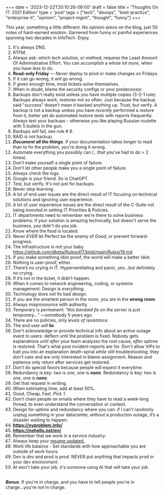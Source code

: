 +++
date = '2023-12-22T20:10:26-06:00'
draft = false
title = 'Thoughts On IT: 2021 Edition'
type = 'post'
tags = ["tech", "devops", "best-practice", "enterprise-it", "opinion", "project-mgmt", "thought", "funny"]
+++

This year, something a little different.  No opinion-piece on the blog, just 50 notes of hard-earned wisdom.  Garnered from funny or painful experiences spanning two decades in InfoTech. Enjoy.  <br />

1. It's always DNS.
2. RTFM.
3. Always ask: which tech solution, or method, requires the Least Amount Of Administrative Effort. You can accomplish a *whole lot more*, when you have *less to do*.
4. **Read-only Friday** — *Never* deploy to prod or make changes on Fridays.
5. If it can go wrong, it *will* go wrong.
6. If given enough time, most tickets solve themselves.
7. When in doubt, blame the security configs or your predecessor.
8. Backups don't really exist unless you have multiple copies (3-2-1 rule). Backups always work, restores not so often.  Just because the backup said "success" doesn’t mean it backed anything up. Trust, but verify. A backup is not a backup unless you have *recently* performed a restore from it, better yet do automated restore tests with reports frequently. Always test your backups - otherwise you like playing Russian roulette with 5 bullets in the gun.
9. Backups *will* fail, see rule # 8.
10. RAID is *not* backup.
11. ***Document all the things***. If your documentation takes longer to read than to fix the problem, you're doing it wrong.
12. Automate everything you possibly can (...that you've had to do > 2 times).
13. Don't make yourself a single point of failure.
14. Don't let other people make you a single point of failure.
15. Always check the logs.
16. Google is your friend. So is ChatGPT.
17. Test, but verify.  It's not just for backups.
18. Never stop learning.
19. A lot of end user issues are the direct result of IT focusing on technical solutions and ignoring user experience.
20. A lot of user experience issues are the direct result of the C-Suite not being invovled in setting IT Priorities & Policies.
21. IT departments need to remember we’re there to solve business problems: if your solution is amazing technically, but doesn't serve the business, you didn't do you job.
22. Know where the food is located.
23. Never *EVER* let Perfect be the enemy of *Good*, or prevent forward-progress.
24. The Infrastructure is *not* your baby https://github.com/dbeta/RulesofIT/blob/main/Rules/19.md
25. If you make something idiot proof, the world will make a better idiot.
26. Nothing is user-proof, either.
27. There’s no crying in IT. Hyperventilating and panic, yes...but definitely *no* crying.
28. If it’s not in the ticket, it didn’t happen.
29. When it comes to network engineering, coding, or systems management: Design is *everything*.
30. Technology does *not* fix bad design.
31. If you are the smartest person in the room, you are in the ***wrong room***.
32. Always mispronounce with authority.
33. Temporary is *permanent*: “*this bandaid fix on the server is just temporary...*” —somebody 5 years ago.
34. There are no policies, only *levels of resistance*.
35. The end user *will* ***lie***.
36. Don't acknowledge or provide technical info about an active outage event to users: deflect until the problem is fixed. Nobody gets explanations until *after* your team analyzes the root cause, *after* uptime is restored. That's what post incident-reports are for.  Don't allow VIPs to bait you into an explanation death-spiral *while* still troubleshooting: they don't care and are only interested in blame-assignment. Reason and patience only return after services get restored.
37. Don't do special favors because people will expect it everytime.
38. Redundancy is key: two is *one*, one is ***none***.  Redundancy is key: two is *one*, one is ***none***.
39. Get that request in writing.
40. When estimating time, add at least 50%.
41. Good, Cheap, Fast. *Pick 1*.
42. Don't chain people on emails where they have to read a week-long thread, to even understand the conversation or context.
43. Design for uptime and redundancy where you can: if I can’t randomly unplug something in your datacenter, without a production outage, it’s a disaster waiting to happen.
44. <b>https://xyproblem.info/</b>
45. <b>https://nohello.net/en/</b>
46. Remember that we work in a service industry.
47. ⁠Always keep your <a href="https://julianwest.me/Resume/">resume updated.</a>
48. Work life balance - Set standards with how approachable you are outside of work hours.
49. Dev is *dev* and prod is *prod*. NEVER put anything that impacts prod in your dev environment. 
50. AI won't take your job, it's someone using AI that will take your job. <br /> <br />

***Bonus***. If you're in charge, and you have to tell people you're in charge...you're *not* in charge.